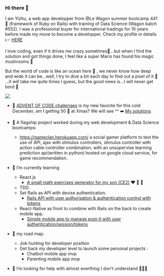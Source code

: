 ### Hi there 👋 

I am Yizhu, a web app developper from @Le Wagon summer bootcamp 441 🤩 (framework of Ruby on Rails) with training of Data Science (Wagon batch #552). I was a professional buyer for international tradings for 10 years before made my move to become a developper. Check my profile in details 👉  [HERE](https://agnes-lain.github.io/cv_yizhu_zong/)

I love coding, even if it drives me crazy sometimes🤯...but when I find the solution and got things done, I feel like a super Mario has found his magic mushrooms 🍄

But the world of code is like an ocean here 🌊 , we never know how deep and wide it can be...well, I try to dive a bit each day to find out a pixel of it 🍰 ...it will take me quite times I guess, but the good news is...I will never get bord 🌈

<a href="https://www.codewars.com/users/Agnes-Lain"><img src="https://www.codewars.com/users/Agnes-Lain/badges/large"/></a>

- 🎄 [ADVENT OF CODE challenges](https://adventofcode.com/) is my new favorite for this cold December, am I getting 50 🌟 at Xmas? We will see ^^ ➡️  [My solutions](https://github.com/Agnes-Lain/advent-of-code-2021)

- 🔭 A flagship project worked during my web development & Data Science bootcamps:
    - https://gameclan.herokuapp.com/ a social gamer platform to test the use of API, ajax with stimulus controllers, stimulus controller with action cable controller combination, with an unsupervise learning prediction api(written in python) hosted on google cloud service, for game recommendation.
    
- 🌱 I’m currently learning
    - React.js
        - [A small math exercises generator for my son (CE2)](https://agnes-lain.github.io/react-math-primaire/) ♥️ 🚀 🧮
    - TDD.
    - Set Rails as API with devise authentication.
        - [Rails API with user authorisation & authentication control with tokens](https://github.com/Agnes-Lain/postit-api)
    - React-Native as front to combine with Rails on the back to create mobile app.
        - [Simple mobile app to manage post-it with user authentication/session/tokens](https://github.com/Agnes-Lain/testProject)
    
- 🚀 my road map:
    - Job hunting for developer position
    - Get back my developer level to launch some personal projects :
        - Chatbot mobile app mvp
        - Parenting mobile app mvp
    
- 🤔 I’m looking for help with almost everthing I don't understand 🙏💡🌟
